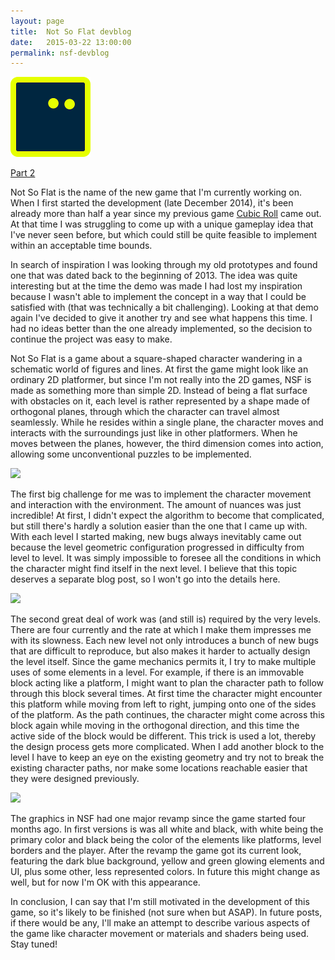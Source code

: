 ```yaml
---
layout: page
title:  Not So Flat devblog
date:   2015-03-22 13:00:00
permalink: nsf-devblog
---
```


<div class="row text-center"><img src="/data/notsoflat/player.png" class="margined20"/></div>

<a href="/nsf-devblog2">Part 2</a>

Not So Flat is the name of the new game that I'm currently working on. When I first started the development (late December 2014),
it's been already more than half a year since my previous game <a href="/cubicroll/">Cubic Roll</a> came out. At that time I was struggling to come up with
a unique gameplay idea that I've never seen before, but which could still be quite feasible to implement within an acceptable time bounds.

In search of inspiration I was looking through my old prototypes and found one that was dated back to the beginning of 2013.
The idea was quite interesting but at the time the demo was made I had lost my inspiration because I wasn't able to implement the
concept in a way that I could be satisfied with (that was technically a bit challenging). Looking at that demo again I've decided to give it
another try and see what happens this time. I had no ideas better than the one already implemented, so the decision to continue the project was easy to make.

<!--break-->

Not So Flat is a game about a square-shaped character wandering in a schematic world of figures and lines. At first the game might look like an ordinary
2D platformer, but since I'm not really into the 2D games, NSF is made as something more than simple 2D.
Instead of being a flat surface with obstacles on it, each level is rather represented by a shape made of orthogonal planes,
through which the character can travel almost seamlessly. While he resides within a single plane, the character moves and interacts with the surroundings
just like in other platformers. When he moves between the planes, however, the third dimension comes into action, allowing some unconventional puzzles to be implemented.

<div class="row text-center"><img src="/data/notsoflat/1.gif" class="margined20"/></div>

The first big challenge for me was to implement the character movement and interaction with the environment. The amount of nuances was just incredible!
At first, I didn't expect the algorithm to become that complicated, but still there's hardly a solution easier than the one that I came up with. With each level I started making, new bugs
always inevitably came out because the level geometric configuration progressed in difficulty from level to level. It was simply impossible to foresee all the conditions in which
the character might find itself in the next level. I believe that this topic deserves a separate blog post, so I won't go into the details here.

<div class="row text-center"><img src="/data/notsoflat/2.gif" class="margined20"/></div>

The second great deal of work was (and still is) required by the very levels. There are four currently and the rate at which I make them impresses me with its slowness.
Each new level not only introduces a bunch of new bugs that are difficult to reproduce, but also makes it harder to actually design the level itself.
Since the game mechanics permits it, I try to make multiple uses of some elements in a level. For example, if there is an immovable block acting like a platform,
I might want to plan the character path to follow through this block several times. At first time the character might encounter this platform while moving from left to right, jumping onto
one of the sides of the platform. As the path continues, the character might come across this block again while moving in the orthogonal direction, and this time the active side of the block would be different.
This trick is used a lot, thereby the design process gets more complicated. When I add another block to the level I have to keep an eye on the existing geometry and try not to break the existing character paths, nor make some locations reachable easier that they were designed previously.

<div class="row text-center"><img src="/data/notsoflat/3.gif" class="margined20"/></div>

The graphics in NSF had one major revamp since the game started four months ago. In first versions is was all white and black, with white being the primary color and black being the color of the elements like platforms, level borders and the player. After the revamp the game got its current look, featuring the dark blue background, yellow and green glowing elements and UI, plus some other, less represented colors.
In future this might change as well, but for now I'm OK with this appearance.

In conclusion, I can say that I'm still motivated in the development of this game, so it's likely to be finished (not sure when but ASAP). In future posts, if there would be any, I'll make an attempt to describe various aspects of the game like character movement or materials and shaders being used.
Stay tuned!
